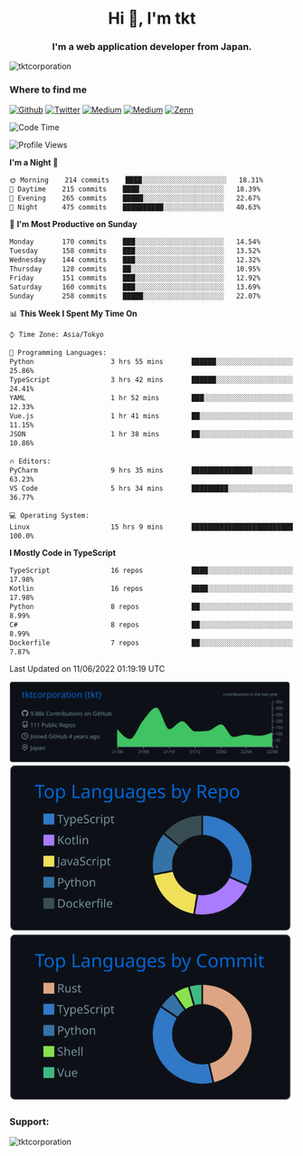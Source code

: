 <h1 align="center">Hi 👋, I'm tkt</h1>
<h3 align="center">I'm a web application developer from Japan.</h3>

<p align="left"> <img src="https://komarev.com/ghpvc/?username=tktcorporation&label=Profile%20views&color=0e75b6&style=flat" alt="tktcorporation" /> </p>

<h3>Where to find me</h3>
<p>
<a href="https://github.com/tktcorporation" target="_blank"><img alt="Github" src="https://img.shields.io/badge/GitHub-%2312100E.svg?&style=for-the-badge&logo=Github&logoColor=white" /></a>
<a href="https://twitter.com/tktcorporation" target="_blank"><img alt="Twitter" src="https://img.shields.io/badge/twitter-%231DA1F2.svg?&style=for-the-badge&logo=twitter&logoColor=white" /></a>
<a href="https://www.linkedin.com/in/tktcorporation" target="_blank"><img alt="Medium" src="https://img.shields.io/badge/linkdin-0a66c2.svg?&style=for-the-badge&logo=linkedin&logoColor=white" /></a>
<a href="https://qiita.com/tktcorporation" target="_blank"><img alt="Medium" src="https://img.shields.io/badge/qiita-55C500.svg?&style=for-the-badge&logo=qiita&logoColor=white" /></a>
<a href="https://zenn.dev/tktcorporation" target="_blank"><img alt="Zenn" src="https://img.shields.io/badge/Zenn-3EA8FF.svg?&style=for-the-badge&logo=Zenn&logoColor=white" /></a>
</p>
  
<!--START_SECTION:waka-->
![Code Time](http://img.shields.io/badge/Code%20Time-303%20hrs%207%20mins-blue)

![Profile Views](http://img.shields.io/badge/Profile%20Views-3-blue)

**I'm a Night 🦉** 

```text
🌞 Morning    214 commits    ████░░░░░░░░░░░░░░░░░░░░░   18.31% 
🌆 Daytime    215 commits    ████░░░░░░░░░░░░░░░░░░░░░   18.39% 
🌃 Evening    265 commits    █████░░░░░░░░░░░░░░░░░░░░   22.67% 
🌙 Night      475 commits    ██████████░░░░░░░░░░░░░░░   40.63%

```
📅 **I'm Most Productive on Sunday** 

```text
Monday       170 commits    ███░░░░░░░░░░░░░░░░░░░░░░   14.54% 
Tuesday      158 commits    ███░░░░░░░░░░░░░░░░░░░░░░   13.52% 
Wednesday    144 commits    ███░░░░░░░░░░░░░░░░░░░░░░   12.32% 
Thursday     128 commits    ██░░░░░░░░░░░░░░░░░░░░░░░   10.95% 
Friday       151 commits    ███░░░░░░░░░░░░░░░░░░░░░░   12.92% 
Saturday     160 commits    ███░░░░░░░░░░░░░░░░░░░░░░   13.69% 
Sunday       258 commits    █████░░░░░░░░░░░░░░░░░░░░   22.07%

```


📊 **This Week I Spent My Time On** 

```text
⌚︎ Time Zone: Asia/Tokyo

💬 Programming Languages: 
Python                   3 hrs 55 mins       ██████░░░░░░░░░░░░░░░░░░░   25.86% 
TypeScript               3 hrs 42 mins       ██████░░░░░░░░░░░░░░░░░░░   24.41% 
YAML                     1 hr 52 mins        ███░░░░░░░░░░░░░░░░░░░░░░   12.33% 
Vue.js                   1 hr 41 mins        ██░░░░░░░░░░░░░░░░░░░░░░░   11.15% 
JSON                     1 hr 38 mins        ██░░░░░░░░░░░░░░░░░░░░░░░   10.86%

🔥 Editors: 
PyCharm                  9 hrs 35 mins       ███████████████░░░░░░░░░░   63.23% 
VS Code                  5 hrs 34 mins       █████████░░░░░░░░░░░░░░░░   36.77%

💻 Operating System: 
Linux                    15 hrs 9 mins       █████████████████████████   100.0%

```

**I Mostly Code in TypeScript** 

```text
TypeScript               16 repos            ████░░░░░░░░░░░░░░░░░░░░░   17.98% 
Kotlin                   16 repos            ████░░░░░░░░░░░░░░░░░░░░░   17.98% 
Python                   8 repos             ██░░░░░░░░░░░░░░░░░░░░░░░   8.99% 
C#                       8 repos             ██░░░░░░░░░░░░░░░░░░░░░░░   8.99% 
Dockerfile               7 repos             ██░░░░░░░░░░░░░░░░░░░░░░░   7.87%

```



 Last Updated on 11/06/2022 01:19:19 UTC
<!--END_SECTION:waka-->

[![](https://raw.githubusercontent.com/tktcorporation/tktcorporation/master/profile-summary-card-output/github_dark/0-profile-details.svg)](https://github.com/vn7n24fzkq/github-profile-summary-cards)
[![](https://raw.githubusercontent.com/tktcorporation/tktcorporation/master/profile-summary-card-output/github_dark/1-repos-per-language.svg)](https://github.com/vn7n24fzkq/github-profile-summary-cards) [![](https://raw.githubusercontent.com/tktcorporation/tktcorporation/master/profile-summary-card-output/github_dark/2-most-commit-language.svg)](https://github.com/vn7n24fzkq/github-profile-summary-cards)

<h3 align="left">Support:</h3>
<p><a href="https://www.buymeacoffee.com/tktcorporation"> <img align="left" src="https://cdn.buymeacoffee.com/buttons/v2/default-yellow.png" height="50" width="210" alt="tktcorporation" /></a></p><br><br>
